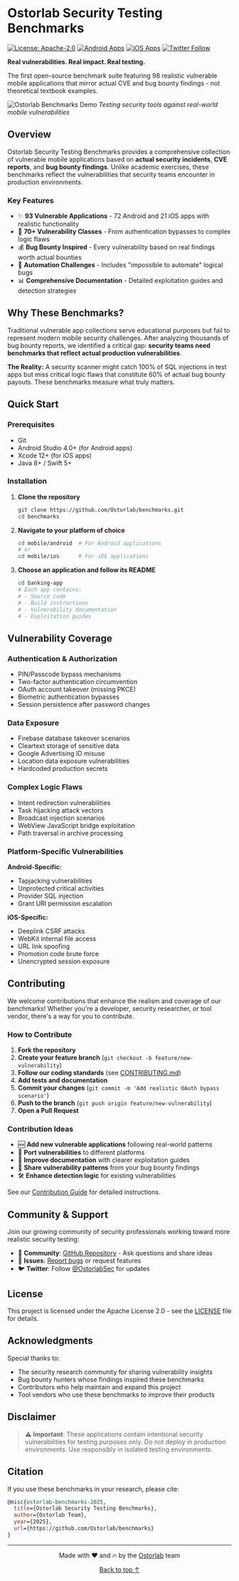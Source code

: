 # Ostorlab Security Testing Benchmarks

[![License: Apache-2.0](https://img.shields.io/badge/License-Apache%202.0-blue.svg)](LICENSE)
[![Android Apps](https://img.shields.io/badge/Android%20Apps-72-green.svg)](mobile/android)
[![iOS Apps](https://img.shields.io/badge/iOS%20Apps-21-blue.svg)](mobile/ios)
[![Twitter Follow](https://img.shields.io/twitter/follow/OstorlabSec?style=social)](https://twitter.com/OstorlabSec)

**Real vulnerabilities. Real impact. Real testing.**

The first open-source benchmark suite featuring 98 realistic vulnerable mobile applications that mirror actual CVE and bug bounty findings - not theoretical textbook examples.

![Ostorlab Benchmarks Demo](docs/images/benchmark-overview.gif)
*Testing security tools against real-world mobile vulnerabilities*

## **Overview**

Ostorlab Security Testing Benchmarks provides a comprehensive collection of vulnerable mobile applications based on **actual security incidents**, **CVE reports**, and **bug bounty findings**. Unlike academic exercises, these benchmarks reflect the vulnerabilities that security teams encounter in production environments.

### **Key Features**

- ✨ **93 Vulnerable Applications** - 72 Android and 21 iOS apps with realistic functionality
- 🎯 **70+ Vulnerability Classes** - From authentication bypasses to complex logic flaws
- 💰 **Bug Bounty Inspired** - Every vulnerability based on real findings worth actual bounties
- 🔧 **Automation Challenges** - Includes "impossible to automate" logical bugs
- 📊 **Comprehensive Documentation** - Detailed exploitation guides and detection strategies

## **Why These Benchmarks?**

Traditional vulnerable app collections serve educational purposes but fail to represent modern mobile security challenges. After analyzing thousands of bug bounty reports, we identified a critical gap: **security teams need benchmarks that reflect actual production vulnerabilities**.

**The Reality:** A security scanner might catch 100% of SQL injections in test apps but miss critical logic flaws that constitute 60% of actual bug bounty payouts. These benchmarks measure what truly matters.

## **Quick Start**

### **Prerequisites**

- Git
- Android Studio 4.0+ (for Android apps)
- Xcode 12+ (for iOS apps)
- Java 8+ / Swift 5+

### **Installation**

1. **Clone the repository**
   ```bash
   git clone https://github.com/Ostorlab/benchmarks.git
   cd benchmarks
   ```

2. **Navigate to your platform of choice**
   ```bash
   cd mobile/android  # For Android applications
   # or
   cd mobile/ios      # For iOS applications
   ```

3. **Choose an application and follow its README**
   ```bash
   cd banking-app
   # Each app contains:
   # - Source code
   # - Build instructions
   # - Vulnerability documentation
   # - Exploitation guides
   ```

## **Vulnerability Coverage**

### **Authentication & Authorization**
- PIN/Passcode bypass mechanisms
- Two-factor authentication circumvention
- OAuth account takeover (missing PKCE)
- Biometric authentication bypasses
- Session persistence after password changes

### **Data Exposure**
- Firebase database takeover scenarios
- Cleartext storage of sensitive data
- Google Advertising ID misuse
- Location data exposure vulnerabilities
- Hardcoded production secrets

### **Complex Logic Flaws**
- Intent redirection vulnerabilities
- Task hijacking attack vectors
- Broadcast injection scenarios
- WebView JavaScript bridge exploitation
- Path traversal in archive processing

### **Platform-Specific Vulnerabilities**

**Android-Specific:**
- Tapjacking vulnerabilities
- Unprotected critical activities
- Provider SQL injection
- Grant URI permission escalation

**iOS-Specific:**
- Deeplink CSRF attacks
- WebKit internal file access
- URL link spoofing
- Promotion code brute force
- Unencrypted session exposure

## **Contributing**

We welcome contributions that enhance the realism and coverage of our benchmarks! Whether you're a developer, security researcher, or tool vendor, there's a way for you to contribute.

### **How to Contribute**

1. **Fork the repository**
2. **Create your feature branch** (`git checkout -b feature/new-vulnerability`)
3. **Follow our coding standards** (see [CONTRIBUTING.md](CONTRIBUTING.md))
4. **Add tests and documentation**
5. **Commit your changes** (`git commit -m 'Add realistic OAuth bypass scenario'`)
6. **Push to the branch** (`git push origin feature/new-vulnerability`)
7. **Open a Pull Request**

### **Contribution Ideas**

- 🆕 **Add new vulnerable applications** following real-world patterns
- 🔄 **Port vulnerabilities** to different platforms
- 📝 **Improve documentation** with clearer exploitation guides
- 🧪 **Share vulnerability patterns** from your bug bounty findings
- 🛠️ **Enhance detection logic** for existing vulnerabilities

See our [Contribution Guide](CONTRIBUTING.md) for detailed instructions.

## **Community & Support**

Join our growing community of security professionals working toward more realistic security testing:

- 💬 **Community**: [GitHub Repository](https://github.com/Ostorlab/benchmarks) - Ask questions and share ideas
- 🐛 **Issues**: [Report bugs](https://github.com/Ostorlab/benchmarks/issues) or request features
- 🐦 **Twitter**: Follow [@OstorlabSec](https://twitter.com/OstorlabSec) for updates

## **License**

This project is licensed under the Apache License 2.0 - see the [LICENSE](LICENSE) file for details.

## **Acknowledgments**

Special thanks to:
- The security research community for sharing vulnerability insights
- Bug bounty hunters whose findings inspired these benchmarks
- Contributors who help maintain and expand this project
- Tool vendors who use these benchmarks to improve their products

## **Disclaimer**

> **⚠️ Important**: These applications contain intentional security vulnerabilities for testing purposes only. Do not deploy in production environments. Use responsibly in isolated testing environments.

## **Citation**

If you use these benchmarks in your research, please cite:

```bibtex
@misc{ostorlab-benchmarks-2025,
  title={Ostorlab Security Testing Benchmarks},
  author={Ostorlab Team},
  year={2025},
  url={https://github.com/Ostorlab/benchmarks}
}
```

---

<p align="center">
  Made with ❤️ and 🔥 by the <a href="https://ostorlab.co">Ostorlab</a> team
</p>

<p align="center">
  <a href="#ostorlab-security-testing-benchmarks">Back to top ↑</a>
</p>

